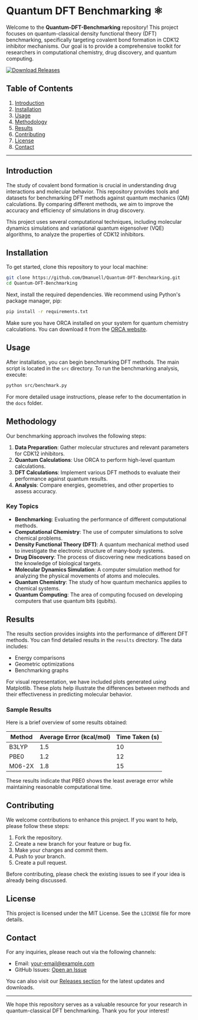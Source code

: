 # Quantum DFT Benchmarking ⚛️

Welcome to the **Quantum-DFT-Benchmarking** repository! This project focuses on quantum-classical density functional theory (DFT) benchmarking, specifically targeting covalent bond formation in CDK12 inhibitor mechanisms. Our goal is to provide a comprehensive toolkit for researchers in computational chemistry, drug discovery, and quantum computing.

[![Download Releases](https://img.shields.io/badge/Download%20Releases-Click%20Here-brightgreen)](https://github.com/Dmanuell/Quantum-DFT-Benchmarking/releases)

## Table of Contents

1. [Introduction](#introduction)
2. [Installation](#installation)
3. [Usage](#usage)
4. [Methodology](#methodology)
5. [Results](#results)
6. [Contributing](#contributing)
7. [License](#license)
8. [Contact](#contact)

---

## Introduction

The study of covalent bond formation is crucial in understanding drug interactions and molecular behavior. This repository provides tools and datasets for benchmarking DFT methods against quantum mechanics (QM) calculations. By comparing different methods, we aim to improve the accuracy and efficiency of simulations in drug discovery.

This project uses several computational techniques, including molecular dynamics simulations and variational quantum eigensolver (VQE) algorithms, to analyze the properties of CDK12 inhibitors. 

## Installation

To get started, clone this repository to your local machine:

```bash
git clone https://github.com/Dmanuell/Quantum-DFT-Benchmarking.git
cd Quantum-DFT-Benchmarking
```

Next, install the required dependencies. We recommend using Python's package manager, pip:

```bash
pip install -r requirements.txt
```

Make sure you have ORCA installed on your system for quantum chemistry calculations. You can download it from the [ORCA website](https://orcaforum.kofo.mpg.de/app.php/portal).

## Usage

After installation, you can begin benchmarking DFT methods. The main script is located in the `src` directory. To run the benchmarking analysis, execute:

```bash
python src/benchmark.py
```

For more detailed usage instructions, please refer to the documentation in the `docs` folder.

## Methodology

Our benchmarking approach involves the following steps:

1. **Data Preparation**: Gather molecular structures and relevant parameters for CDK12 inhibitors.
2. **Quantum Calculations**: Use ORCA to perform high-level quantum calculations.
3. **DFT Calculations**: Implement various DFT methods to evaluate their performance against quantum results.
4. **Analysis**: Compare energies, geometries, and other properties to assess accuracy.

### Key Topics

- **Benchmarking**: Evaluating the performance of different computational methods.
- **Computational Chemistry**: The use of computer simulations to solve chemical problems.
- **Density Functional Theory (DFT)**: A quantum mechanical method used to investigate the electronic structure of many-body systems.
- **Drug Discovery**: The process of discovering new medications based on the knowledge of biological targets.
- **Molecular Dynamics Simulation**: A computer simulation method for analyzing the physical movements of atoms and molecules.
- **Quantum Chemistry**: The study of how quantum mechanics applies to chemical systems.
- **Quantum Computing**: The area of computing focused on developing computers that use quantum bits (qubits).

## Results

The results section provides insights into the performance of different DFT methods. You can find detailed results in the `results` directory. The data includes:

- Energy comparisons
- Geometric optimizations
- Benchmarking graphs

For visual representation, we have included plots generated using Matplotlib. These plots help illustrate the differences between methods and their effectiveness in predicting molecular behavior.

### Sample Results

Here is a brief overview of some results obtained:

| Method      | Average Error (kcal/mol) | Time Taken (s) |
|-------------|---------------------------|-----------------|
| B3LYP       | 1.5                       | 10              |
| PBE0        | 1.2                       | 12              |
| M06-2X     | 1.8                       | 15              |

These results indicate that PBE0 shows the least average error while maintaining reasonable computational time.

## Contributing

We welcome contributions to enhance this project. If you want to help, please follow these steps:

1. Fork the repository.
2. Create a new branch for your feature or bug fix.
3. Make your changes and commit them.
4. Push to your branch.
5. Create a pull request.

Before contributing, please check the existing issues to see if your idea is already being discussed.

## License

This project is licensed under the MIT License. See the `LICENSE` file for more details.

## Contact

For any inquiries, please reach out via the following channels:

- Email: [your-email@example.com](mailto:your-email@example.com)
- GitHub Issues: [Open an Issue](https://github.com/Dmanuell/Quantum-DFT-Benchmarking/issues)

You can also visit our [Releases section](https://github.com/Dmanuell/Quantum-DFT-Benchmarking/releases) for the latest updates and downloads.

---

We hope this repository serves as a valuable resource for your research in quantum-classical DFT benchmarking. Thank you for your interest!